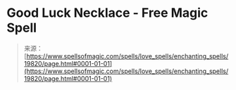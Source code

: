 <!--yml
category: 未分类
date: 2024-06-12 19:02:09
-->

# Good Luck Necklace - Free Magic Spell

> 来源：[https://www.spellsofmagic.com/spells/love_spells/enchanting_spells/19820/page.html#0001-01-01](https://www.spellsofmagic.com/spells/love_spells/enchanting_spells/19820/page.html#0001-01-01)